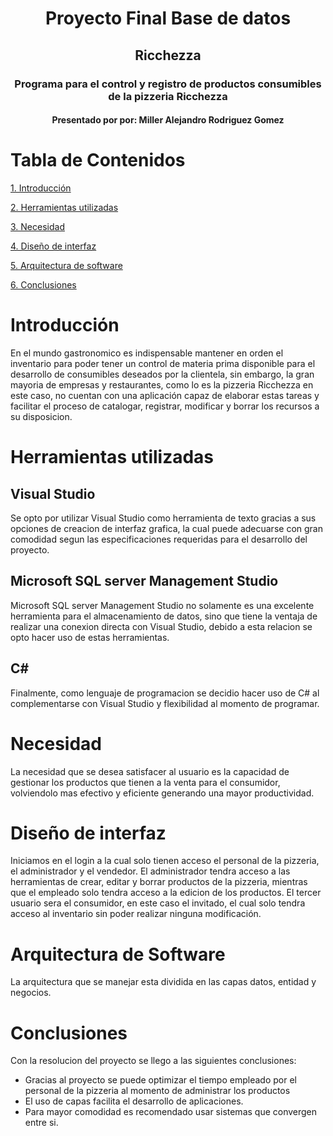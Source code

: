 <h1 align="center">Proyecto Final Base de datos</h1>
<h2 align="center"> Ricchezza </h2>
<h3 align="center"> Programa para el control y registro de productos consumibles de la pizzeria Ricchezza</h3>
 <h4 align="center"> Presentado por por: 
    Miller Alejandro Rodriguez Gomez</h4>
    
# Tabla de Contenidos
[1. Introducción](#introducción)

[2. Herramientas utilizadas](#herramientas-utilizadas)

[3. Necesidad](#necesidad)

[4. Diseño de interfaz](#diseño-de-interfaz)

[5. Arquitectura de software](#arquitectura-de-software)

[6. Conclusiones](#conclusiones)

# Introducción
En el mundo gastronomico es indispensable mantener en orden el inventario para poder tener un control de materia prima 
disponible para el desarrollo de consumibles deseados por la clientela, sin embargo, la gran mayoria de empresas y restaurantes, como lo es la pizzeria Ricchezza
en este caso, no cuentan con una aplicación capaz de elaborar estas tareas y facilitar el proceso de catalogar, registrar, modificar y borrar los recursos a 
su disposicion.

# Herramientas utilizadas 
<h2> Visual Studio </h2> 

Se opto por utilizar Visual Studio como herramienta de texto gracias a sus opciones de creacion de interfaz grafica, la cual puede adecuarse con gran comodidad
segun las especificaciones requeridas para el desarrollo del proyecto.

<h2> Microsoft SQL server Management Studio </h2> 

Microsoft SQL server Management Studio no solamente es una excelente herramienta para el almacenamiento de datos, sino que tiene la ventaja de realizar una conexion
  directa con Visual Studio, debido a esta relacion se opto hacer uso de estas herramientas.
  
<h2>C#</h2>
Finalmente, como lenguaje de programacion se decidio hacer uso de C# al complementarse con Visual Studio y flexibilidad al momento de programar.

  # Necesidad

  La necesidad que se desea satisfacer al usuario es la capacidad de gestionar los productos que tienen a la venta para el consumidor, volviendolo mas efectivo 
  y eficiente generando una mayor productividad. 
  
# Diseño de interfaz
Iniciamos en el login a la cual solo tienen acceso el personal de la pizzeria, el administrador y el vendedor. El administrador tendra acceso a las herramientas de crear, editar y borrar productos de la pizzeria, mientras que el empleado solo tendra acceso a la edicion de los productos.
El tercer usuario sera el consumidor, en este caso el invitado, el cual solo tendra acceso al inventario sin poder realizar ninguna modificación.

# Arquitectura de Software
La arquitectura que se manejar esta dividida en las capas datos, entidad y negocios.

# Conclusiones 
Con la resolucion del proyecto se llego a las siguientes conclusiones:<br>
 * Gracias al proyecto se puede optimizar el tiempo empleado por el personal de la pizzeria al momento de administrar los productos<br>
 * El uso de capas facilita el desarrollo de aplicaciones.<br>
 * Para mayor comodidad es recomendado usar sistemas que convergen entre si.<br>

